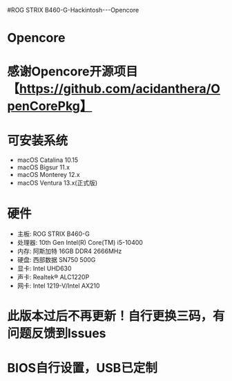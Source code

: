 #ROG STRIX B460-G-Hackintosh---Opencore

# Opencore

# 感谢Opencore开源项目【https://github.com/acidanthera/OpenCorePkg】
# 可安装系统
- macOS Catalina 10.15
- macOS Bigsur   11.x
- macOS Monterey 12.x 
- macOS Ventura  13.x(正式版) 

# 硬件

- 主板: ROG STRIX B460-G
- 处理器: 10th Gen Intel(R) Core(TM) i5-10400
- 内存: 阿斯加特 16GB DDR4 2666MHz
- 硬盘: 西部数据 SN750 500G
- 显卡: Intel UHD630
- 声卡: Realtek® ALC1220P
- 网卡: Intel 1219-V/Intel AX210


# 此版本过后不再更新！自行更换三码，有问题反馈到lssues
# BIOS自行设置，USB已定制

